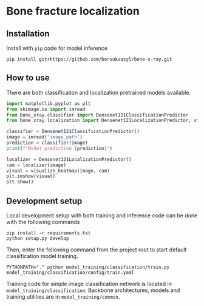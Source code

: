 # Bone fracture localization

## Installation
Install with `pip` code for model inference
```shell
pip install git+https://github.com/borsukvasyl/bone-x-ray.git
```

## How to use
There are both classification and localization pretrained models available.
```python
import matplotlib.pyplot as plt
from skimage.io import imread
from bone_xray.classifier import Densenet121ClassificationPredictor
from bone_xray.localization import Densenet121LocalizationPredictor, visualize_heatmap

classifier = Densenet121ClassificationPredictor()
image = imread("image_path")
prediction = classifier(image)
print(f"Model prediction {prediction}")

localizer = Densenet121LocalizationPredictor()
cam = localizer(image)
visual = visualize_heatmap(image, cam)
plt.imshow(visual)
plt.show()
```

## Development setup
Local development setup with both training and inference code can be done with the following commands
```shell
pip install -r requirements.txt
python setup.py develop
```

Then, enter the following command from the project root to start default classification model training.
```shell
PYTHONPATH="." python model_training/classification/train.py model_training/classification/config/train.yaml
```

Training code for simple image classification network is located in `model_training/classification`.
Backbone architectures, models and training utilities are in `model_training/common`.
